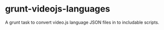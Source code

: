 grunt-videojs-languages
=======================

A grunt task to convert video.js language JSON files in to includable scripts.
